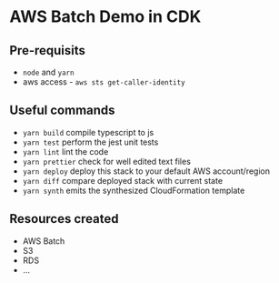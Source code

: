# AWS Batch Demo in CDK

## Pre-requisits

* `node` and `yarn`
* aws access - `aws sts get-caller-identity`

## Useful commands

* `yarn build`     compile typescript to js
* `yarn test`      perform the jest unit tests
* `yarn lint`      lint the code
* `yarn prettier`  check for well edited text files
* `yarn deploy`    deploy this stack to your default AWS account/region
* `yarn diff`      compare deployed stack with current state
* `yarn synth`     emits the synthesized CloudFormation template

## Resources created

* AWS Batch
* S3
* RDS
* ...

